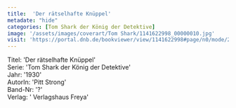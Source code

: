 ```yaml
---
title:  'Der rätselhafte Knüppel'
metadate: "hide"
categories: [Tom Shark der König der Detektive]
image: '/assets/images/coverart/Tom Shark/1141622998_00000010.jpg'
visit: 'https://portal.dnb.de/bookviewer/view/1141622998#page/n0/mode/2up'
---
```

Titel: 'Der rätselhafte Knüppel' <br>
Serie: 'Tom Shark der König der Detektive' <br>
Jahr: '1930' <br>
AutorIn: 'Pitt Strong' <br>
Band-Nr: '?' <br>
Verlag: ' Verlagshaus Freya'